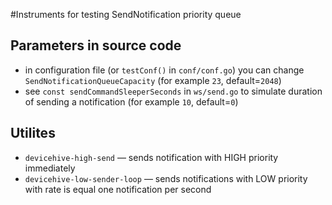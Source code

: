 #Instruments for testing SendNotification priority queue


## Parameters in source code
* in configuration file (or `testConf()` in `conf/conf.go`) you can change `SendNotificationQueueCapacity` (for example `23`, default=`2048`)
* see `const sendCommandSleeperSeconds` in `ws/send.go` to simulate duration of sending a notification (for example `10`, default=`0`)

## Utilites
* `devicehive-high-send` — sends notification with HIGH priority immediately
* `devicehive-low-sender-loop` — sends notifications with LOW priority with rate is equal one notification per second


